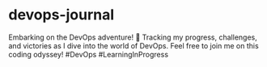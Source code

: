 # devops-journal
Embarking on the DevOps adventure! 🚀 Tracking my progress, challenges, and victories as I dive into the world of DevOps. Feel free to join me on this coding odyssey! #DevOps #LearningInProgress
